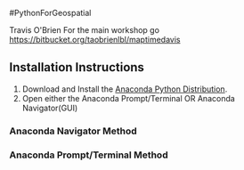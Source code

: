 #PythonForGeospatial

Travis O'Brien
For the main workshop go https://bitbucket.org/taobrienlbl/maptimedavis

## Installation Instructions

1. Download and Install the [Anaconda Python Distribution](https://www.anaconda.com/).
1. Open either the Anaconda Prompt/Terminal OR Anaconda Navigator(GUI)

### Anaconda Navigator Method


### Anaconda Prompt/Terminal Method
